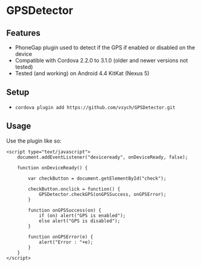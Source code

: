 GPSDetector
===========

Features
--------

- PhoneGap plugin used to detect if the GPS if enabled or disabled on the device
- Compatible with Cordova 2.2.0 to 3.1.0 (older and newer versions not tested)
- Tested (and working) on Android 4.4 KitKat (Nexus 5)


Setup
-----

- `cordova plugin add https://github.com/vsych/GPSDetector.git`

Usage
-----

Use the plugin like so:

    <script type="text/javascript">
		document.addEventListener("deviceready", onDeviceReady, false);
		
		function onDeviceReady() {
		
			var checkButton = document.getElementById("check");
			
			checkButton.onclick = function() {
				GPSDetector.checkGPS(onGPSSuccess, onGPSError);
			} 
			
			function onGPSSuccess(on) {
				if (on) alert("GPS is enabled");
				else alert("GPS is disabled");
			}
			
			function onGPSError(e) {
				alert("Error : "+e);
			}
		}
	</script>
